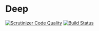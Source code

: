 # Deep

[![Scrutinizer Code Quality](https://scrutinizer-ci.com/g/fsotomsk/Deep/badges/quality-score.png?b=master)](https://scrutinizer-ci.com/g/fsotomsk/Deep/?branch=master)
[![Build Status](https://scrutinizer-ci.com/g/fsotomsk/Deep/badges/build.png?b=master)](https://scrutinizer-ci.com/g/fsotomsk/Deep/build-status/master)
